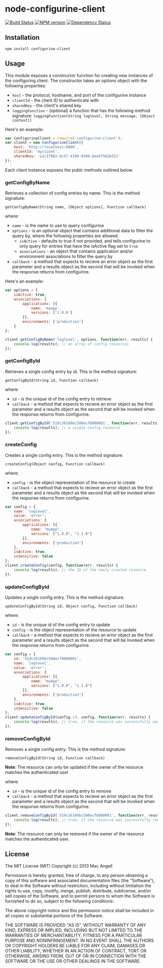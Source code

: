 # node-configurine-client

[![Build Status](https://secure.travis-ci.org/mac-/node-configurine-client.png)](http://travis-ci.org/mac-/node-configurine-client)
[![NPM version](https://badge.fury.io/js/configurine-client.png)](http://badge.fury.io/js/configurine-client)
[![Dependency Status](https://david-dm.org/mac-/node-configurine-client.png)](https://david-dm.org/mac-/node-configurine-client)

## Installation

	npm install configurine-client

## Usage

This module exposes a constructor function for creating new instances of the configuring client. The constructor takes an options object with the following properties:

* `host` - the protocol, hostname, and port of the configurine instance
* `clientId` - the client ID to authenticate with
* `sharedKey` - the client's shared key
* `loggingFunction` - (optional) a function that has the following method signature: `loggingFunction(String loglevel, String message, [Object context])`

Here's an example:

```javascript
var ConfigurineClient = require('configurine-client');
var client = new ConfigurineClient({
	host: 'http://localhost:8088',
	clientId: 'myclient',
	sharedKey: 'a1c1f962-bc57-4109-8d49-bee9f562b321'
});
```

Each client instance exposes the publc methods outlined below.


### getConfigByName

Retrieves a collection of config entries by name. This is the method signature:

```
getConfigByName(String name, [Object options], Function callback)
```

where:

* `name` - is the name to use to query configurine
* `options` - is an optional object that contains additional data to filter the query by, where the following properties are allowed:
	* `isActive` - defaults to true if not provided, and tells configurine to only query for entries that have the isActive flag set to `true`
	* `associations` - an object that contains application and/or environment associations to filter the query by
* `callback` - a method that expects to recieve an error object as the first parameter and a results object as the second that will be invoked when the response returns from configurine.

Here's an example:

```javascript
var options = {
	isActive: true,
	associations: {
		applications: [{
			name: 'myapp',
			versions: ['1.0.0']
		}],
		environments: ['production']
	}
};

client.getConfigByName('loglevel', options, function(err, results) {
	console.log(results); // an array of config resources
});
```

### getConfigById

Retrieves a single config entry by id. This is the method signature:

```
getConfigById(String id, Function callback)
```

where:

* `id` - is the unique id of the config entry to retrieve
* `callback` - a method that expects to recieve an error object as the first parameter and a results object as the second that will be invoked when the response returns from configurine.

```javascript
client.getConfigById('519c26189bc580ecf8000001', function(err, results) {
	console.log(results); // a single config resource
});
```

### createConfig

Creates a single config entry. This is the method signature:

```
createConfig(Object config, Function callback)
```

where:

* `config` - is the object representation of the resource to create
* `callback` - a method that expects to recieve an error object as the first parameter and a results object as the second that will be invoked when the response returns from configurine.

```javascript
var config = {
	name: 'loglevel',
	value: 'error',
	associations: {
		applications: [{
			name: "myApp",
			versions: ["1.0.0", "1.1.0"]
		}],
		environments: ["production"]
	},
	isActive: true,
	isSensitive: false
};
client.createConfig(config, function(err, results) {
	console.log(results); // the ID of the newly created resource
});
```

### updateConfigById

Updates a single config entry. This is the method signature:

```
updateConfigById(String id, Object config, Function callback)
```

where:

* `id` - is the unique id of the config entry to update
* `config` - is the object representation of the resource to update
* `callback` - a method that expects to recieve an error object as the first parameter and a results object as the second that will be invoked when the response returns from configurine.

```javascript
var config = {
	id: '519c26189bc580ecf8000001',
	name: 'loglevel',
	value: 'error',
	associations: {
		applications: [{
			name: "myApp",
			versions: ["1.0.0", "1.1.0"]
		}],
		environments: ["production"]
	},
	isActive: true,
	isSensitive: false
};
client.updateConfigById(config.id, config, function(err, results) {
	console.log(results); // true, if the resource was successfully updated
});
```

### removeConfigById

Removes a single config entry. This is the method signature:

```
removeConfigById(String id, Function callback)
```

**Note**: The resource can only be updated if the owner of the resource matches the authenticated user

where:

* `id` - is the unique id of the config entry to remove
* `callback` - a method that expects to recieve an error object as the first parameter and a results object as the second that will be invoked when the response returns from configurine.

```javascript
client.removeConfigById('519c26189bc580ecf8000001', function(err, results) {
	console.log(results); // true, if the resource was successfully removed
});
```

**Note**: The resource can only be removed if the owner of the resource matches the authenticated user.

## License

The MIT License (MIT) Copyright (c) 2013 Mac Angell

Permission is hereby granted, free of charge, to any person obtaining a copy of this software and associated documentation files (the "Software"), to deal in the Software without restriction, including without limitation the rights to use, copy, modify, merge, publish, distribute, sublicense, and/or sell copies of the Software, and to permit persons to whom the Software is furnished to do so, subject to the following conditions:

The above copyright notice and this permission notice shall be included in all copies or substantial portions of the Software.

THE SOFTWARE IS PROVIDED "AS IS", WITHOUT WARRANTY OF ANY KIND, EXPRESS OR IMPLIED, INCLUDING BUT NOT LIMITED TO THE WARRANTIES OF MERCHANTABILITY, FITNESS FOR A PARTICULAR PURPOSE AND NONINFRINGEMENT. IN NO EVENT SHALL THE AUTHORS OR COPYRIGHT HOLDERS BE LIABLE FOR ANY CLAIM, DAMAGES OR OTHER LIABILITY, WHETHER IN AN ACTION OF CONTRACT, TORT OR OTHERWISE, ARISING FROM, OUT OF OR IN CONNECTION WITH THE SOFTWARE OR THE USE OR OTHER DEALINGS IN THE SOFTWARE.
